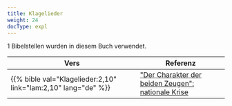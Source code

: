 ```yaml
---
title: Klagelieder
weight: 24
docType: expl
---
```


1 Bibelstellen wurden in diesem Buch verwendet.

| Vers | Referenz |
|-------|-----------|
| {{% bible val="Klagelieder:2,10" link="lam:2,10" lang="de" %}} | ["Der Charakter der beiden Zeugen": nationale Krise](../exampleSite/content/expl/../expl/content/witnesses/the-two-witnesses#5f50) |

